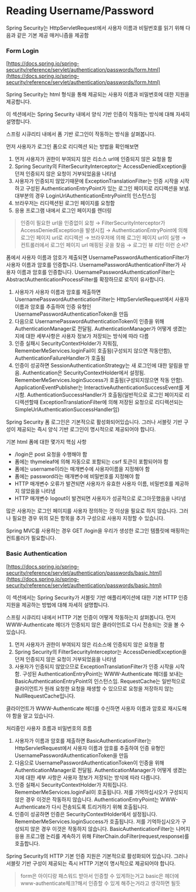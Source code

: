 # Reading Username/Password
Spring Security는 HttpServletRequest에서 사용자 이름과 비밀번호를 읽기 위해 다음과 같은 기본 제공 매커니즘을 제공함

### Form Login
[https://docs.spring.io/spring-security/reference/servlet/authentication/passwords/form.html](https://docs.spring.io/spring-security/reference/servlet/authentication/passwords/form.html)

Spring Security는 html 형식을 통해 제공되는 사용자 이름과 비밀번호에 대한 지원을 제공합니다.

이 섹션에서는 Spring Security 내에서 양식 기반 인증이 작동하는 방식에 대해 자세히 설명합니다.

스프링 시큐리티 내에서 폼 기반 로그인이 작동하는 방식을 살펴봅니다.

먼저 사용자가 로그인 폼으로 리디렉션 되는 방법을 확인해보면
1. 먼저 사용자가 권한이 부여되지 않은 리소스 url에 인증되지 않은 요청을 함
2. Spring Security의 FilterSecurityInterceptor는 AccessDeniedException을 던져 인증되지 않은 요청이 거부되었음을 나타냄
3. 사용자가 인증되지 않았기때문에 ExceptionTranslationFilter는 인증 시작을 시작하고 구성된 AuthenticationEntryPoint가 있는 로그인 페이지로 리디렉션을 보냄. 대부분의 경우 LoginUrlAuthenticationEntryPoint의 인스턴스임
4. 브라우저는 리디렉션된 로그인 페이지를 요청함
5. 응용 프로그램 내에서 로그인 페이지를 렌더링

> 인증이 필요한 url을 인증없이 요청 → FilterSecurityInterceptor가 AccessDeniedException을 발생시킴 → AuthenticationEntryPoint에 의해 로그인 페이지 url로 리디렉션 → 브라우저에 의해 로그인 페이지 url이 실행 → 컨트롤러에서 로그인 페이지 url 매핑된 곳을 찾음 → 로그인 뷰 리턴 이런 순서?
> 

폼에서 사용자 이름과 암호가 제출되면 UsernamePasswordAuthenticationFilter가 사용자 이름과 암호를 인증합니다.
UsernamePasswordAuthenticationFilter가 사용자 이름과 암호를 인증합니다.
UsernamePasswordAuthenticationFilter는 AbstractAuthenticationProcessFilter를 확장하므로 로직이 유사합니다.
1. 사용자가 사용자 이름과 암호를 제출하면 UsernamePasswordAuthenticationFilter는 HttpServletRequest에서 사용자 이름과 암호를 추출하여 인증 유형인 UsernamePasswordAuthenticationToken을 만듬
2. 다음으로 UsernamePasswordAuthenticationToken이 인증을 위해 AuthenticationManager로 전달됨. AuthenticationManager가 어떻게 생겼는지에 대한 세부사항은 사용자 정보가 저장되는 방식에 따라 다름
3. 인증 실패시 SecurityContextHolder가 지워짐, RememberMeServices.loginFail이 호출됨(구성되지 않으면 작동안함), AuthenticationFailureHandler가 호출됨
4. 인증이 성공하면 SessionAuthenticationStrategy는 새 로그인에 대한 알림을 받음. Authentication은 SecurityContextHolder에서 설정됨. RememberMeServices.loginSuccess가 호출됨(구성되지않으면 작동 안함). ApplicationEventPublisher는 InteractiveAuthenticationSuccessEvent를 게시함. AuthenticationSuccessHandler가 호출됨(일반적으로 로그인 페이지로 리디렉션할때 ExceptionTranslationFilter에 의해 저장된 요청으로 리디렉션되는 SimpleUrlAuthenticationSuccessHandler임)

Spring Security 폼 로그인은 기본적으로 활성화되어있습니다.
그러나 서블릿 기반 구성이 제공되는 즉시 양식 기반 로그인이 명시적으로 제공되어야 합니다.

기본 html 폼에 대한 몇가지 핵심 사항
- /login은 post 요청을 수행해야 함
- 폼에는 thymeleaf에 의해 자동으로 포함되는 csrf 토큰이 포함되어야 함
- 폼에는 username이라는 매개변수에 사용자이름을 지정해야 함
- 폼에는 password라는 매개변수에 비밀번호를 지정해야 함
- HTTP 매개변수 오류가 발견되면 사용자가 유효한 사용자 이름, 비밀번호를 제공하지 않았음을 나타냄
- HTTP 매개변수 logout이 발견되면 사용자가 성공적으로 로그아웃했음을 나타냄

많은 사용자는 로그인 페이지를 사용자 정의하는 것 이상을 필요로 하지 않습니다.
그러나 필요한 경우 위의 모든 항목을 추가 구성으로 사용자 지정할 수 있습니다.

Spring MVC를 사용하는 경우 GET /login을 우리가 생성한 로그인 템플릿에 매핑하는 컨트롤러가 필요합니다.

### Basic Authentication
[https://docs.spring.io/spring-security/reference/servlet/authentication/passwords/basic.html](https://docs.spring.io/spring-security/reference/servlet/authentication/passwords/basic.html)

이 섹션에서는 Spring Security가 서블릿 기반 애플리케이션에 대한 기본 HTTP 인증 지원을 제공하는 방법에 대해 자세히 설명합니다.

스프링 시큐리티 내에서 HTTP 기본 인증이 어떻게 작동하는지 살펴봅니다.
먼저 WWW-Authenticate 헤더가 인증되지 않은 클라이언트로 다시 전송되는 것을 볼 수 있습니다.
1. 먼저 사용자가 권한이 부여되지 않은 리소스에 인증되지 않은 요청을 함
2. Spring Security의 FilterSecurityInterceptor는 AccessDeniedException을 던져 인증되지 않은 요청이 거부되었음을 나타냄
3. 사용자가 인증되지 않았으므로 ExceptionTranslationFilter가 인증 시작을 시작함. 구성된 AuthenticationEntryPoint는 WWW-Authenticate 헤더를 보내는 BasicAuthenticationEntryPoint의 인스턴스임. RequestCache는 일반적으로 클라이언트가 원래 요청한 요청을 재생할 수 있으므로 요청을 저장하지 않는 NullRequestCache입니다.

클라이언트가 WWW-Authenticate 헤더를 수신하면 사용자 이름과 암호로 재시도해야 함을 알고 있습니다.

처리중인 사용자 흐름과 비밀번호의 흐름
1. 사용자가 이름과 암호를 제출하면 BasicAuthenticationFilter는 HttpServletRequest에서 사용자 이름과 암호를 추출하여 인증 유형인 UsernamePasswordAuthenticationToken을 만듬
2. 다음으로 UsernamePasswordAuthenticationToken이 인증을 위해 AuthenticationManager로 전달됨. AuthenticationManager가 어떻게 생겼는지에 대한 세부 사항은 사용자 정보가 저장되는 방식에 따라 다릅니다.
3. 인증 실패시 SecurityContextHolder가 지워집니다. RememberMeServices.loginFail이 호출됩니다. 저를 기억하십시오가 구성되지 않은 경우 이것은 작동하지 않습니다. AuthenticationEntryPoint는 WWW-Authenticate가 다시 전송되도록 트리거하기 위해 호출됩니다.
4. 인증이 성공하면 인증은 SecurityContextHolder에서 설정됩니다. RememberMeServices.loginSuccess가 호출됩니다. 저를 기억하십시오가 구성되지 않은 경우 이것은 작동하지 않습니다. BasicAuthenticationFilter는 나머지 응용 프로그램 논리를 계속하기 위해 FilterChain.doFilter(request,response)를 호출합니다.

Spring Security의 HTTP 기본 인증 지원은 기본적으로 활성화되어 있습니다. 그러나 서블릿 기반 구성이 제공되는 즉시 HTTP 기본이 명시적으로 제공되어야 합니다.

> form은 아이디랑 패스워드 받아서 인증할 수 있게하는거고 basic은 헤더에 www-authenticate체크?해서 인증할 수 있게 해주는거라고 생각하면 될듯
>
